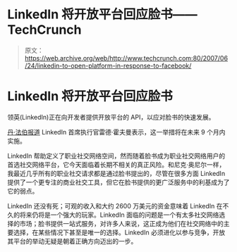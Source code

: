 # LinkedIn 将开放平台回应脸书——TechCrunch

> 原文：<https://web.archive.org/web/http://www.techcrunch.com:80/2007/06/24/linkedin-to-open-platform-in-response-to-facebook/>

# LinkedIn 将开放平台回应脸书

领英(LinkedIn)正在向开发者提供开放平台的 API，以应对脸书的快速发展。

[丹·法伯报道](https://web.archive.org/web/20220818164135/http://blogs.zdnet.com/BTL/?p=5482) LinkedIn 首席执行官雷德·霍夫曼表示，这一举措将在未来 9 个月内实施。

LinkedIn 帮助定义了职业社交网络空间，然而随着脸书成为职业社交网络用户的首选社交网络平台，它今天面临着长期不相关的真正风险。和尼克·奥尼尔一样，我最近几乎所有的职业社交请求都是通过脸书提出的，尽管在很多方面 LinkedIn 提供了一个更专注的商业社交工具，但它在脸书提供的更广泛服务中的利基成为了它的弱点。

LinkedIn 还没有死；可观的收入和大约 2600 万美元的资金意味着 LinkedIn 在不久的将来仍将是一个强大的玩家。LinkedIn 面临的问题是一个有太多社交网络选择的市场；脸书提供一站式服务，对许多人来说，这正成为他们在社交网络中的主要选择，在某些情况下甚至是唯一的选择。LinkedIn 必须进化以参与竞争，开放其平台的举动无疑是朝着正确方向迈出的一步。